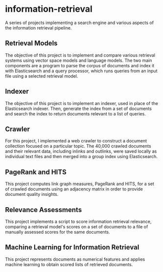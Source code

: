 # information-retrieval

A series of projects implementing a search engine and various aspects of the information retrieval pipeline. 

## Retrieval Models

The objective of this project is to implement and compare various retrieval systems using vector space models and language models. The two main components are a program to parse the corpus of documents and index it with Elasticsearch and a query processor, which runs queries from an input file using a selected retrieval model.

## Indexer

The objective of this project is to implement an indexer, used in place of the Elasticsearch indexer. Then, generate the index from a set of documents and search the index to return documents relevant to a list of queries.

## Crawler 

For this project, I implemented a web crawler to construct a document collection focused on a particular topic. The 40,000 crawled documents and their relevant data, including inlinks and outlinks, were saved locally as individual text files and then merged into a group index using Elasticsearch.

## PageRank and HITS

This project computes link graph measures, PageRank and HITS, for a set of crawled documents using an adjacency matrix in order to provide document quality insights. 

## Relevance Assessments

This project implements a script to score information retrieval relevance, comparing a retrieval model's scores on a set of documents to a file of manually assessed scores for the same documents.

## Machine Learning for Information Retrieval 

This project represents documents as numerical features and applies machine learning to obtain scored lists of retrieved documents.

